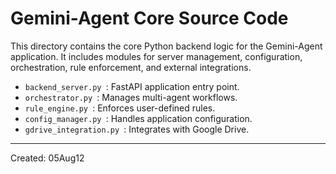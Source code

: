 ﻿# Gemini-Agent Core Source Code

This directory contains the core Python backend logic for the Gemini-Agent application. It includes modules for server management, configuration, orchestration, rule enforcement, and external integrations.

* `backend_server.py `: FastAPI application entry point.
* `orchestrator.py `: Manages multi-agent workflows.
* `rule_engine.py `: Enforces user-defined rules.
* `config_manager.py `: Handles application configuration.
* `gdrive_integration.py `: Integrates with Google Drive.

---
Created: 05Aug12
